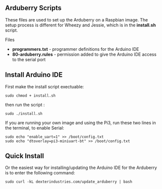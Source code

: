 ## **Arduberry Scripts**

These files are used to set up the Arduberry on a Raspbian image. The setup process is different for Wheezy and Jessie, which is in the **install.sh** script.

Files
* **programmers.txt** - programmer definitions for the Arduino IDE
* **80-arduberry.rules** - permission added to give the Arduino IDE access to the serial port

## Install Arduino IDE
First make the install script exectuable:
```
sudo chmod + install.sh
```

then run the script :
```
sudo ./install.sh
```

If you are running your own image and using the Pi3, run these two lines in the terminal, to enable Serial:

```
sudo echo "enable_uart=1" >> /boot/config.txt
sudo echo "dtoverlay=pi3-miniuart-bt" >> /boot/config.txt
```

## Quick Install

Or the easiest way for installing/updating the Arduino IDE for the Arduberry is to enter the following command:
```
sudo curl -kL dexterindustries.com/update_arduberry | bash
```
